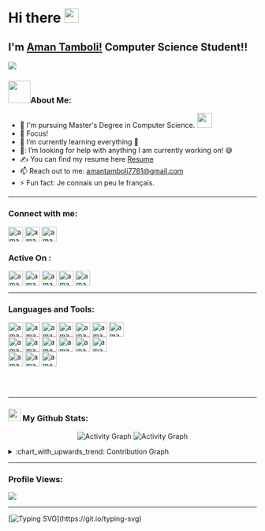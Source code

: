 # Hi there <img src="https://github.com/TheDudeThatCode/TheDudeThatCode/blob/master/Assets/Hi.gif" width="29px">

## I'm [Aman Tamboli!](https://amantamboli.github.io/portfolio/)  Computer Science Student!!

![](https://camo.githubusercontent.com/992babdffd8c74a1502de375fbdf7e4d54773242/68747470733a2f2f6d656469612e67697068792e636f6d2f6d656469612f53576f536b4e36447854737a71494b4571762f67697068792e676966)

### <img src="https://github.com/TheDudeThatCode/TheDudeThatCode/blob/master/Assets/Developer.gif" width="45px">About Me:
- 🏦 I'm pursuing Master's Degree in Computer Science.
      <img src="https://media.giphy.com/media/WUlplcMpOCEmTGBtBW/giphy.gif" width="30">
- 🔭 Focus!
- 🌱 I’m currently learning everything 🤣
- 🤔: I’m looking for help with anything I am currently working on! 😅
- ✍ You can find my resume here [Resume]
- 📫 Reach out to me: amantamboli7781@gmail.com
- ⚡ Fun fact: Je connais un peu le français.


---

### Connect with me:
<p align="left">
<a href="https://www.linkedin.com/in/amantamboli/" target="blank"><img align="center" src="https://img.shields.io/badge/-LinkedIn-0A66C2?logo=LinkedIn&style=flat" alt="amantamboli/linkedin" height="30px"/></a>  
<a href="https://t.me/tamboliaman" target="_blank"><img align="center" src="https://img.shields.io/badge/-Telegram-26A5E4?logo=Telegram&style=flat" alt="amantamboli/telegram" height="30px" /></a>  
<a href="mailto: amantamboli7781@gmail.com" target="_blank"><img align="center" src="https://img.shields.io/badge/-Mail%20Me-EA4335?logo=Gmail&style=flat&logoColor=white" alt="amantamboli/gmail" height="30px" /></a>  

</p>

### Active On :
<p align="left">  
 <a href="#" target="blank"><img align="center" src="https://img.shields.io/badge/-CodeChef-5B4638?logo=CodeChef&style=flat&logoColor=white" alt="amantamboli/CodeChef" height="30px"/></a> 
 <a href="#" target="blank"><img align="center" src="https://img.shields.io/badge/-Codeforces-1F8ACB?logo=Codeforces&style=flat&logoColor=white" alt="amantamboli/CodeChef" height="30px"/></a> 
 <a href="#" target="blank"><img align="center" src="https://img.shields.io/badge/-atcoder-00599C?logo=Codio&style=flat&logoColor=white" alt="amantamboli/CodeChef" height="30px"/></a> 
 <a href="#" target="blank"><img align="center" src="https://img.shields.io/badge/-LeetCode-FFA116?logo=LeetCode&style=flat&logoColor=white" alt="amantamboli/CodeChef" height="30px"/></a> 
 <a href="#" target="blank"><img align="center" src="https://img.shields.io/badge/-CodePen-000000?logo=CodePen&style=flat&logoColor=white" alt="amantamboli/CodeChef" height="30px"/></a> 
</p>  

---
### Languages and Tools:
<p align="left">
<img align="center" src="https://img.shields.io/badge/-C++-00599C?logo=C++&style=flat&logoColor=white&logoHeight=30" alt="amantamboli/CodeChef" height="30px"/>
<img align="center" src="https://img.shields.io/badge/-JavaScript-F7DF1E?logo=JavaScript&style=flat&logoColor=white&logoHeight=30" alt="amantamboli/CodeChef" height="30px"/>
<img align="center" src="https://img.shields.io/badge/-Python-3776AB?logo=Python&style=flat&logoColor=white&logoHeight=30" alt="amantamboli/CodeChef" height="30px"/>
<img align="center" src="https://img.shields.io/badge/-Django-092E20?logo=Django&style=flat&logoColor=white&logoHeight=30" alt="amantamboli/CodeChef" height="30px"/>
<img align="center" src="https://img.shields.io/badge/-CodePen-092E20?logo=CodePen&style=flat&logoColor=white" alt="amantamboli/CodeChef" height="30px"/>
<img align="center" src="https://img.shields.io/badge/-HTML5-E34F26?logo=HTML5&style=flat&logoColor=white" alt="amantamboli/CodeChef" height="30px"/>
<img align="center" src="https://img.shields.io/badge/-CSS3-1572B6?logo=CSS3&style=flat&logoColor=white" alt="amantamboli/CodeChef" height="30px"/>
<br>
<img align="center" src="https://img.shields.io/badge/-Visual%20Studio%20Code-007ACC?logo=Visual%20Studio%20Code&style=flat&logoColor=white" alt="amantamboli/CodeChef" height="30px"/>
<img align="center" src="https://img.shields.io/badge/-Git-F05032?logo=Git&style=flat&logoColor=white" alt="amantamboli/CodeChef" height="30px"/>
<img align="center" src="https://img.shields.io/badge/-GitHub-181717?logo=GitHub&style=flat&logoColor=white" alt="amantamboli/CodeChef" height="30px"/>
<img align="center" src="https://img.shields.io/badge/-Java-007396?logo=Java&style=flat&logoColor=white" alt="amantamboli/CodeChef" height="30px"/>
<img align="center" src="https://img.shields.io/badge/-PostgreSQL-4169E1?logo=PostgreSQL&style=flat&logoColor=white" alt="amantamboli/CodeChef" height="30px"/>
<img align="center" src="https://img.shields.io/badge/-MySQL-4479A1?logo=MySQL&style=flat&logoColor=white" alt="amantamboli/CodeChef" height="30px"/>
<br>
<img align="center" src="https://img.shields.io/badge/-PHP-777BB4?logo=PHP&style=flat&logoColor=white" alt="amantamboli/CodeChef" height="30px"/>
<img align="center" src="https://img.shields.io/badge/-DigitalOcean-0080FF?logo=DigitalOcean&style=flat&logoColor=white" alt="amantamboli/CodeChef" height="30px"/>
<img align="center" src="https://img.shields.io/badge/-Canva-00C4CC?logo=Canva&style=flat&logoColor=white" alt="amantamboli/CodeChef" height="30px"/>
</p> 




<br />
<br />

---



### <img src='https://media1.giphy.com/media/du3J3cXyzhj75IOgvA/giphy.gif?cid=ecf05e47x2g034i9pzwtzzsd3xgg2w9nr94t4tflbbgo3008&rid=giphy.gif' width='25px'> My Github Stats:

<p align="center">
<img align="center" alt="Activity Graph" src="https://github-readme-stats.vercel.app/api?username=amantamboli&show_icons=true&title_color=ffc857&icon_color=8ac926&text_color=daf7dc&bg_color=151515&hide=issues&count_private=true&include_all_commits=true" />


<img align="center" alt="Activity Graph" src="https://github-readme-streak-stats.herokuapp.com/?user=amantamboli&theme=dark" />
</p>
<details>
   <summary>:chart_with_upwards_trend: Contribution Graph </summary>
   <br/>
   <a><img alt="Activity Graph" src="https://activity-graph.herokuapp.com/graph?username=amantamboli&bg_color=1F222E&color=F8D866&line=F85D7F&point=FFFFFF&hide_border=true" /></a>
</details>

---

### Profile Views:

![](https://profile-counter.glitch.me/amantamboli/count.svg)

---
[![Typing SVG](https://readme-typing-svg.herokuapp.com?font=Ubuntu&color=%230EAA20&vCenter=true&lines=Thanks+for+visiting!+You're+welcome!)](https://git.io/typing-svg)

[Resume]: https://drive.google.com/file/d/1IrSr3yR7FD0TTBlr8Z2kj4swchsdZe74/view?usp=sharing

